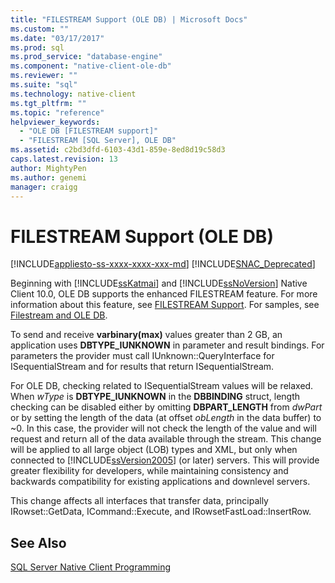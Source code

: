 ```yaml
---
title: "FILESTREAM Support (OLE DB) | Microsoft Docs"
ms.custom: ""
ms.date: "03/17/2017"
ms.prod: sql
ms.prod_service: "database-engine"
ms.component: "native-client-ole-db"
ms.reviewer: ""
ms.suite: "sql"
ms.technology: native-client
ms.tgt_pltfrm: ""
ms.topic: "reference"
helpviewer_keywords: 
  - "OLE DB [FILESTREAM support]"
  - "FILESTREAM [SQL Server], OLE DB"
ms.assetid: c2bd3dfd-6103-43d1-859e-8ed8d19c58d3
caps.latest.revision: 13
author: MightyPen
ms.author: genemi
manager: craigg
---
```

# FILESTREAM Support (OLE DB)
[!INCLUDE[appliesto-ss-xxxx-xxxx-xxx-md](../../../includes/appliesto-ss-xxxx-xxxx-xxx-md.md)]
[!INCLUDE[SNAC_Deprecated](../../../includes/snac-deprecated.md)]

  Beginning with [!INCLUDE[ssKatmai](../../../includes/sskatmai-md.md)] and [!INCLUDE[ssNoVersion](../../../includes/ssnoversion-md.md)] Native Client 10.0, OLE DB supports the enhanced FILESTREAM feature. For more information about this feature, see [FILESTREAM Support](../../../relational-databases/native-client/features/filestream-support.md). For samples, see [Filestream and OLE DB](../../../relational-databases/native-client-ole-db-how-to/filestream/filestream-and-ole-db.md).  
  
 To send and receive **varbinary(max)** values greater than 2 GB, an application uses **DBTYPE_IUNKNOWN** in parameter and result bindings. For parameters the provider must call IUnknown::QueryInterface for ISequentialStream and for results that return ISequentialStream.  
  
 For OLE DB, checking related to ISequentialStream values will be relaxed. When *wType* is **DBTYPE_IUNKNOWN** in the **DBBINDING** struct, length checking can be disabled either by omitting **DBPART_LENGTH** from *dwPart* or by setting the length of the data (at offset *obLength* in the data buffer) to ~0. In this case, the provider will not check the length of the value and will request and return all of the data available through the stream. This change will be applied to all large object (LOB) types and XML, but only when connected to [!INCLUDE[ssVersion2005](../../../includes/ssversion2005-md.md)] (or later) servers. This will provide greater flexibility for developers, while maintaining consistency and backwards compatibility for existing applications and downlevel servers.  
  
 This change affects all interfaces that transfer data, principally IRowset::GetData, ICommand::Execute, and IRowsetFastLoad::InsertRow.  
  
## See Also  
 [SQL Server Native Client Programming](../../../relational-databases/native-client/sql-server-native-client-programming.md)  
  
  
